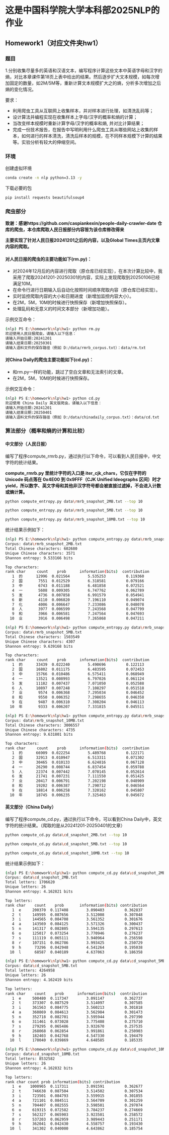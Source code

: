 # 这是中国科学院大学本科部2025NLP的作业
## Homework1（对应文件夹hw1）
### 题目
1.分别收集尽量多的英语和汉语文本，编写程序计算这些文本中英语字母和汉字的熵，对比本章课件第18页上表中给出的结果。然后逐步扩大文本规模，如每次增加固定的数量，如2M/5M等，重新计算文本规模扩大之的熵，分析多次增加之后熵的变化情况。

要求：

- 利用爬虫工具从互联网上收集样本，并对样本进行处理，如清洗乱码等；
- 设计算法并编程实现在收集样本上字母/汉字的概率和熵的计算；
- 当改变样本规模时重新计算字母/汉字的概率和熵, 并对比计算结果；
- 完成一份技术报告，在报告中写明利用什么爬虫工具从哪些网站上收集的样本，如何进行的样本清洗，清洗后样本的规模，在不同样本规模下计算的结果等。实验分析有较大的伸缩空间。

### 环境
创建虚拟环境
```bash
conda create -n nlp python=3.13 -y
```
下载必要的包
```bash
pip install requests beautifulsoup4
```


### 爬虫部分
**致谢：感谢https://github.com/caspiankexin/people-daily-crawler-date 仓库的爬虫，本仓库爬取人民日报部分内容皆为该仓库修改得来**

**主要实现了针对人民日报20241201之后的内容，以及Global Times主页内文章内容的爬取。**

#### 对人民日报的爬虫的主要功能如下(rm.py)：

- 对2024年12月后的内容进行爬取（原仓库已经实现），在本次计算比较中，我采用了爬取20241201-20250301的内容，实际上发现爬取到20250106已经满足10M。
- 在命令行进行日期输入后自动化按照时间顺序爬取内容（原仓库已经实现）。
- 实时监控爬取内容的大小和日期进度（新增加监控内容大小）。
- 在2M，5M，10M的时候进行快照保存（新增加快照保存）。
- 处理乱码和无意义的时间文本部分（新增加功能）。

示例交互命令：
```bash
(nlp) PS E:\homework\nlp\hw1> python rm.py
欢迎使用人民日报爬虫，请输入以下信息：
请输入开始日期:20241201
请输入结束日期:20250301
请输入语料文件的保存路径（例如 D:/data/rmrb_corpus.txt）：data/rm.txt
```



#### 对China Daily的爬虫主要功能如下(cd.py)：

- 和rm.py一样的功能，跳过了空白文章和无法索引的文章。
- 在2M，5M，10M的时候进行快照保存。

示例交互命令：
```bash
(nlp) PS E:\homework\nlp\hw1> python cd.py    
欢迎使用 China Daily 英文版爬虫，请输入以下信息：
请输入开始日期:20241201
请输入结束日期:20250401
请输入语料文件的保存路径（例如 D:/data/chinadaily_corpus.txt）：data/cd.txt
```


### 算法部分（概率和熵的计算和比较）

#### 中文部分（人民日报）
编写了程序compute_rmrb.py，通过执行以下命令，可以看到人民日报中，中文字符的统计结果。

**compute_rmrb.py 里统计字符的入口是 iter_cjk_chars，它仅在字符的 Unicode 码点落在 0x4E00 到 0x9FFF（CJK Unified Ideographs 区间）时才 yield，所以数字、英文字母和其他非汉字符号都会被直接过滤掉，不会进入计数或熵计算。**

```bash
python compute_entropy.py data\rmrb_snapshot_2MB.txt --top 10
```
```bash
python compute_entropy.py data\rmrb_snapshot_5MB.txt --top 10
```
```bash
python compute_entropy.py data\rmrb_snapshot_10MB.txt --top 10
```
统计结果示例如下：

```bash
(nlp) PS E:\homework\nlp\hw1> python compute_entropy.py data\rmrb_snapshot_2MB.txt --top 10
Corpus: data\rmrb_snapshot_2MB.txt
Total Chinese characters: 602680
Unique Chinese characters: 3571
Shannon entropy: 9.533166 bits

Top characters:
rank char     count    prob      information(bits)  contribution
   1  的      12996  0.021564        5.535253         0.119360
   2  国       7551  0.012529        6.318581         0.079166
   3  中       6743  0.011188        6.481858         0.072521
   4  一       5608  0.009305        6.747762         0.062789
   5  发       4736  0.007858        6.991579         0.054941
   6  新       4110  0.006820        7.196110         0.049074
   7  化       4006  0.006647        7.233086         0.048078
   8  人       3977  0.006599        7.243568         0.047799
   9  和       3966  0.006581        7.247564         0.047693
  10  业       3916  0.006498        7.265868         0.047211
```

```bash
(nlp) PS E:\homework\nlp\hw1> python compute_entropy.py data\rmrb_snapshot_5MB.txt --top 10
Corpus: data\rmrb_snapshot_5MB.txt
Total Chinese characters: 1503549
Unique Chinese characters: 4307
Shannon entropy: 9.639168 bits

Top characters:
rank char     count    prob      information(bits)  contribution
   1  的      33439  0.022240        5.490696         0.122113
   2  国      16802  0.011175        6.483595         0.072453
   3  中      15766  0.010486        6.575411         0.068949
   4  一      13521  0.008993        6.797026         0.061124
   5  发      11182  0.007437        7.071050         0.052588
   6  人      10897  0.007248        7.108297         0.051518
   7  业       9574  0.006368        7.295034         0.046452
   8  和       9550  0.006352        7.298655         0.046358
   9  在       9487  0.006310        7.308204         0.046113
  10  年       9333  0.006207        7.331815         0.045511
```

```bash
(nlp) PS E:\homework\nlp\hw1> python compute_entropy.py data\rmrb_snapshot_10MB.txt --top 10
Corpus: data\rmrb_snapshot_10MB.txt
Total Chinese characters: 3006557
Unique Chinese characters: 4735
Shannon entropy: 9.631801 bits

Top characters:
rank char     count    prob      information(bits)  contribution
   1  的      66909  0.022254        5.489768         0.122171
   2  国      32913  0.010947        6.513311         0.071302
   3  中      30465  0.010133        6.624816         0.067128
   4  一      26290  0.008744        6.837454         0.059788
   5  人      22374  0.007442        7.070145         0.052614
   6  发      21741  0.007231        7.111550         0.051425
   7  业      20417  0.006791        7.202198         0.048909
   8  和      19202  0.006387        7.290712         0.046564
   9  在      18814  0.006258        7.320162         0.045807
  10  年      18745  0.006235        7.325463         0.045672
```




#### 英文部分（China Daily）
编写了程序compute_cd.py，通过执行以下命令，可以看到China Daily中，英文字符的统计结果。（爬取的是从20241201-20250401的文章）
```bash
python compute_cd.py data\cd_snapshot_2MB.txt --top 10
```
```bash
python compute_cd.py data\cd_snapshot_5MB.txt --top 10
```
```bash
python compute_cd.py data\cd_snapshot_10MB.txt --top 10
```



统计结果示例如下：

```bash
(nlp) PS E:\homework\nlp\hw1> python compute_cd.py data\cd_snapshot_2MB.txt --top 10
Corpus: data\cd_snapshot_2MB.txt
Total letters: 1706620
Unique letters: 26
Shannon entropy: 4.162821 bits

Top letters:
rank char    count    prob       information(bits) contribution
   1  e     200370  0.117408        3.090403         0.362837
   2  t     149595  0.087656        3.512008         0.307848
   3  i     144565  0.084708        3.561352         0.301676
   4  a     143569  0.084125        3.571326         0.300437
   5  n     141317  0.082805        3.594135         0.297613
   6  o     125017  0.073254        3.770946         0.276237
   7  s     111119  0.065111        3.940964         0.256598
   8  r     107151  0.062786        3.993425         0.250729
   9  h      73296  0.042948        4.541264         0.195038
  10  l      68587  0.040189        4.637063         0.186358
```

```bash
(nlp) PS E:\homework\nlp\hw1> python compute_cd.py data\cd_snapshot_5MB.txt --top 10
Corpus: data\cd_snapshot_5MB.txt
Total letters: 4264958
Unique letters: 26
Shannon entropy: 4.162419 bits

Top letters:
rank char    count    prob      information(bits)  contribution
   1  e     500480  0.117347        3.091147         0.362737
   2  t     373307  0.087529        3.514097         0.307585
   3  i     361563  0.084775        3.560213         0.301818
   4  a     360869  0.084613        3.562984         0.301473
   5  n     352718  0.082701        3.595944         0.297390
   6  o     311461  0.073028        3.775408         0.275710
   7  s     279295  0.065486        3.932670         0.257535
   8  r     268068  0.062854        3.991861         0.250903
   9  h     182403  0.042768        4.547330         0.194479
  10  l     170040  0.039869        4.648585         0.185335
```

```bash
(nlp) PS E:\homework\nlp\hw1> python compute_cd.py data\cd_snapshot_10MB.txt --top 10
Corpus: data\cd_snapshot_10MB.txt
Total letters: 8532582
Unique letters: 26
Shannon entropy: 4.162832 bits

Top letters:
rank char count prob information(bits) contribution
   1  e    1000965  0.117311        3.091591         0.362677
   2  t     746638  0.087504        3.514502         0.307534
   3  i     723501  0.084793        3.559915         0.301855
   4  a     721101  0.084511        3.564709         0.301259
   5  n     704407  0.082555        3.598501         0.297074
   6  o     619315  0.072582        3.784237         0.274669
   7  s     562327  0.065903        3.923501         0.258572
   8  r     537203  0.062959        3.989443         0.251171
   9  h     362041  0.042430        4.558757         0.193430
  10  l     341302  0.040000        4.643862         0.185754
```


